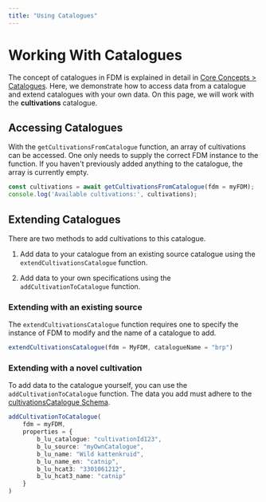 ```yaml
---
title: "Using Catalogues"
---
```


# Working With Catalogues
The concept of catalogues in FDM is explained in detail in [Core Concepts > Catalogues](../03-Core%20concepts/033-Catalogues.md "Catalogues concept page"). Here, we demonstrate how to access data from a catalogue and extend catalogues with your own data. On this page, we will work with the **cultivations** catalogue.


## Accessing Catalogues
With the ``getCultivationsFromCatalogue`` function, an array of cultivations can be accessed. One only needs to supply the correct FDM instance to the function. If you haven't previously added anything to the catalogue, the array is currently empty.

```typescript title="Example of using getCultivationsFromCatalogue"
const cultivations = await getCultivationsFromCatalogue(fdm = myFDM);
console.log('Available cultivations:', cultivations);
```

## Extending Catalogues
There are two methods to add cultivations to this catalogue.

1. Add data to your catalogue from an existing source catalogue using the ``extendCultivationsCatalogue`` function.

2. Add data to your own specifications using the ``addCultivationToCatalogue`` function.

### Extending with an existing source
The ``extendCultivationsCatalogue`` function requires one to specify the instance of FDM to modify and the name of a catalogue to add.

```typescript title="Example of extending your catalogue with the brp catalogue"
extendCultivationsCatalogue(fdm = MyFDM, catalogueName = "brp")
```

### Extending with a novel cultivation
To add data to the catalogue yourself, you can use the ``addCultivationToCatalogue`` function. The data you add must adhere to the [cultivationsCatalogue Schema](../03-Core%20concepts/032-Schema.md#cultivationscatalogue "Table of the cultivationsCatalogue").

```typescript title="Example of extending your catalogue with a cultivation of your specifications"
addCultivationToCatalogue(
    fdm = myFDM,
    properties = {
        b_lu_catalogue: "cultivationId123",
        b_lu_source: "myOwnCatalogue",
        b_lu_name: "Wild kattenkruid",
        b_lu_name_en: "catnip",
        b_lu_hcat3: "3301061212",
        b_lu_hcat3_name: "catnip"
    }
)
```
